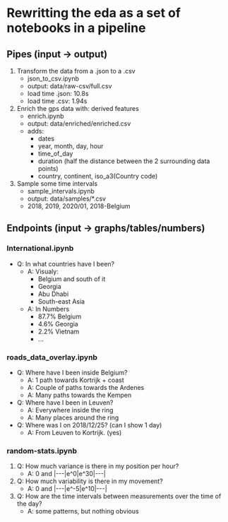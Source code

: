 # Rewritting the eda as a set of notebooks in a pipeline

## Pipes (input -> output)

1) Transform the data from a .json to a .csv
    * json_to_csv.ipynb
    * output: data/raw-csv/full.csv
    * load time .json: 10.8s
    * load time .csv: 1.94s
2) Enrich the gps data with: derived features
    * enrich.ipynb
    * output: data/enriched/enriched.csv
    * adds:
        * dates
        * year, month, day, hour
        * time_of_day
        * duration (half the distance between the 2 surrounding data points)
        * country, continent, iso_a3(Country code)
3) Sample some time intervals
    * sample_intervals.ipynb
    * output: data/samples/*.csv
    * 2018, 2019, 2020/01, 2018-Belgium
        
## Endpoints (input -> graphs/tables/numbers)

### International.ipynb
* Q: In what countries have I been? 
    * A: Visualy: 
        * Belgium and south of it
        * Georgia
        * Abu Dhabi
        * South-east Asia
    * A: In Numbers
        * 87.7% Belgium
        * 4.6% Georgia
        * 2.2% Vietnam
        * ...
        
### roads_data_overlay.ipynb
* Q: Where have I been inside Belgium?
    * A: 1 path towards Kortrijk + coast
    * A: Couple of paths towards the Ardenes
    * A: Many paths towards the Kempen
* Q: Where have I been in Leuven?
    * A: Everywhere inside the ring
    * A: Many places around the ring
* Q: Where was I on 2018/12/25? (can I show 1 day)
    * A: From Leuven to Kortrijk. (yes)

### random-stats.ipynb
1) Q: How much variance is there in my position per hour?
    * A: 0 and |---|e^0|e^30|---|
2) Q: How much variability is there in my movement?
    * A: 0 and |---|e^-5|e^10|---|
3) Q: How are the time intervals between measurements over the time of the day?
    * A: some patterns, but nothing obvious